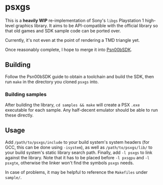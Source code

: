 # psxgs

This is a **heavily WIP** re-implementation of Sony's `libgs` Playstation 1 high-level graphics library. It aims to be API-compatible with the official library so that old games and SDK sample code can be ported over.

Currently, it's not even at the point of rendering a TMD triangle yet.

Once reasonably complete, I hope to merge it into [Psn00bSDK](https://github.com/Lameguy64/PSn00bSDK).

## Building

Follow the Psn00bSDK guide to obtain a toolchain and build the SDK, then run `make` in the directory you cloned `psxgs` into.

### Building samples

After building the library, `cd samples && make` will create a PSX `.exe` executable for each sample. Any half-decent emulator should be able to run these directly.

## Usage

Add `/path/to/psxgs/include` to your build system's system headers (for GCC, this can be done using `-isystem`), as well as `/path/to/psxgs/lib/` to your build system's static library search path. Finally, add `-l psxgs` to link against the library. Note that it has to be placed before `-l pxsgpu` and `-l psxgte`, otherwise the linker won't find the symbols `psxgs` needs.

In case of problems, it may be helpful to reference the `Makefiles` under `sample/`.
